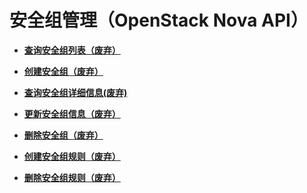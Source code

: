 # 安全组管理（OpenStack Nova API）<a name="ecs_09_0001"></a>

-   **[查询安全组列表（废弃）](查询安全组列表（废弃）.md)**  

-   **[创建安全组（废弃）](创建安全组（废弃）.md)**  

-   **[查询安全组详细信息\(废弃\)](查询安全组详细信息(废弃).md)**  

-   **[更新安全组信息（废弃）](更新安全组信息（废弃）.md)**  

-   **[删除安全组（废弃）](删除安全组（废弃）.md)**  

-   **[创建安全组规则（废弃）](创建安全组规则（废弃）.md)**  

-   **[删除安全组规则（废弃）](删除安全组规则（废弃）.md)**  

